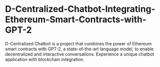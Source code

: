 # D-Centralized-Chatbot-Integrating-Ethereum-Smart-Contracts-with-GPT-2
D-Centralized Chatbot is a project that combines the power of Ethereum smart contracts with GPT-2, a state-of-the-art language model, to enable decentralized and interactive conversations. Experience a unique chatbot application with blockchain integration.
